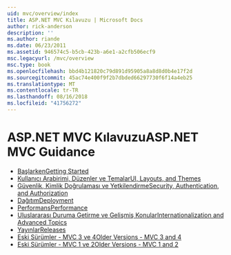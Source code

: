 ```yaml
---
uid: mvc/overview/index
title: ASP.NET MVC Kılavuzu | Microsoft Docs
author: rick-anderson
description: ''
ms.author: riande
ms.date: 06/23/2011
ms.assetid: 946574c5-b5cb-423b-a6e1-a2cfb506ecf9
msc.legacyurl: /mvc/overview
msc.type: book
ms.openlocfilehash: bbd4b121820c79d891d95905a8a8d8d0b4e17f2d
ms.sourcegitcommit: 45ac74e400f9f2b7dbded66297730f6f14a4eb25
ms.translationtype: MT
ms.contentlocale: tr-TR
ms.lasthandoff: 08/16/2018
ms.locfileid: "41756272"
---
```

<a name="aspnet-mvc-guidance"></a><span data-ttu-id="cad12-102">ASP.NET MVC Kılavuzu</span><span class="sxs-lookup"><span data-stu-id="cad12-102">ASP.NET MVC Guidance</span></span>
====================
- [<span data-ttu-id="cad12-103">Başlarken</span><span class="sxs-lookup"><span data-stu-id="cad12-103">Getting Started</span></span>](getting-started/index.md)
- [<span data-ttu-id="cad12-104">Kullanıcı Arabirimi, Düzenler ve Temalar</span><span class="sxs-lookup"><span data-stu-id="cad12-104">UI, Layouts, and Themes</span></span>](views/index.md)
- [<span data-ttu-id="cad12-105">Güvenlik, Kimlik Doğrulaması ve Yetkilendirme</span><span class="sxs-lookup"><span data-stu-id="cad12-105">Security, Authentication, and Authorization</span></span>](security/index.md)
- [<span data-ttu-id="cad12-106">Dağıtım</span><span class="sxs-lookup"><span data-stu-id="cad12-106">Deployment</span></span>](deployment/index.md)
- [<span data-ttu-id="cad12-107">Performans</span><span class="sxs-lookup"><span data-stu-id="cad12-107">Performance</span></span>](performance/index.md)
- [<span data-ttu-id="cad12-108">Uluslararası Duruma Getirme ve Gelişmiş Konular</span><span class="sxs-lookup"><span data-stu-id="cad12-108">Internationalization and Advanced Topics</span></span>](advanced/index.md)
- [<span data-ttu-id="cad12-109">Yayınlar</span><span class="sxs-lookup"><span data-stu-id="cad12-109">Releases</span></span>](releases/index.md)
- [<span data-ttu-id="cad12-110">Eski Sürümler - MVC 3 ve 4</span><span class="sxs-lookup"><span data-stu-id="cad12-110">Older Versions - MVC 3 and 4</span></span>](older-versions/index.md)
- [<span data-ttu-id="cad12-111">Eski Sürümler - MVC 1 ve 2</span><span class="sxs-lookup"><span data-stu-id="cad12-111">Older Versions - MVC 1 and 2</span></span>](older-versions-1/index.md)
